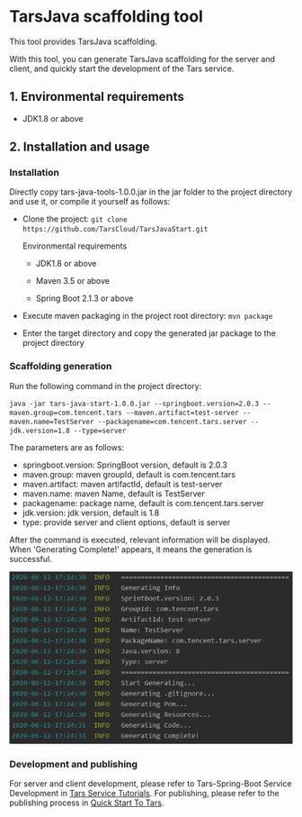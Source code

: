 # TarsJava scaffolding tool
This tool provides TarsJava scaffolding.

With this tool, you can generate TarsJava scaffolding for the server and client, and quickly start the development of the Tars service.

## 1. Environmental requirements 
- JDK1.8 or above

## 2. Installation and usage
### Installation

Directly copy tars-java-tools-1.0.0.jar in the jar folder to the project directory and use it, or compile it yourself as follows:

- Clone the project: `git clone https://github.com/TarsCloud/TarsJavaStart.git`

  Environmental requirements 

  - JDK1.8 or above
  - Maven 3.5 or above

  - Spring Boot 2.1.3 or above

- Execute maven packaging in the project root directory: `mvn package`

- Enter the target directory and copy the generated jar package to the project directory

### Scaffolding generation

Run the following command in the project directory:

```text
java -jar tars-java-start-1.0.0.jar --springboot.version=2.0.3 --maven.group=com.tencent.tars --maven.artifact=test-server --maven.name=TestServer --packagename=com.tencent.tars.server --jdk.version=1.8 --type=server
```

The parameters are as follows:

- springboot.version: SpringBoot version, default is 2.0.3
- maven.group: maven groupId, default is com.tencent.tars
- maven.artifact: maven artifactId, default is test-server
- maven.name: maven Name, default is TestServer
- packagename: package name, default is com.tencent.tars.server
- jdk.version: jdk version, default is 1.8
- type: provide server and client options, default is server

After the command is executed, relevant information will be displayed. When 'Generating Complete!' appears, it means the generation is successful.

![tarsjavastart-info](images/tarsjavastart-info.png)



### Development and publishing

For server and client development, please refer to Tars-Spring-Boot Service Development in [Tars Service Tutorials](https://github.com/TarsCloud/TarsDocs_en/blob/master/dev/tarsjava/tars-tutorials.md). For publishing, please refer to the publishing process in [Quick Start To Tars](https://github.com/TarsCloud/TarsDocs_en/blob/master/dev/tarsjava/tars-quick-start.md).

